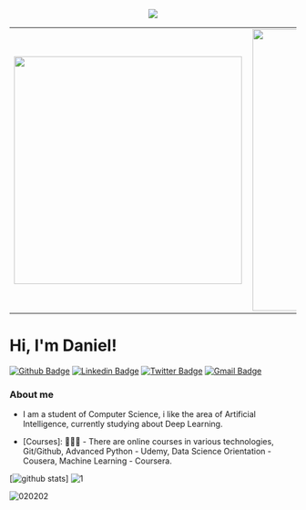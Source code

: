 <p align="center">
  <img src="https://user-images.githubusercontent.com/55967568/97201807-a1f7cb00-1791-11eb-8405-771c12c7e0c1.gif" />
</p>

<center>
  <table>
    <tr>
        <td><img width="400px" align="left" src="https://github-readme-stats.vercel.app/api/top-langs/?username=danielfernandow&hide=html&layout=compact&theme=default" /></td>
        <td><img width="495px" align="left" src="https://github-readme-stats.vercel.app/api?username=danielfernandow&theme=default" /></td>
    </tr>   
  </table>
</center>



# Hi, I'm Daniel! 

[![Github Badge](https://img.shields.io/badge/-Github-000?style=flat-square&logo=Github&logoColor=white&link=https://github.com/danielfernandow)](https://github.com/danielfernandow)
[![Linkedin Badge](https://img.shields.io/badge/-LinkedIn-blue?style=flat-square&logo=Linkedin&logoColor=white&link=https://www.linkedin.com/in/danielfernandow/)](https://www.linkedin.com/in/danielfernandow/)
[![Twitter Badge](https://img.shields.io/badge/-Twitter-1ca0f1?style=flat-square&labelColor=1ca0f1&logo=twitter&logoColor=white&link=https://twitter.com/danlelfernando)](https://twitter.com/danlelfernando)
[![Gmail Badge](https://img.shields.io/badge/-Gmail-c14438?style=flat-square&logo=Gmail&logoColor=white&link=mailto:danielfdasilva1997@gmail.com)](mailto:danielfdasilva1997@gmail.com)

### About me
- I am a student of Computer Science, i like the area of Artificial Intelligence, currently studying about Deep Learning.

- [Courses]:  👨🏼‍🏫 - There are online courses in various technologies, Git/Github, Advanced Python - Udemy, Data Science Orientation - Cousera, Machine Learning - Coursera.

[![github stats](https://github-readme-stats.vercel.app/api?username=danielfernandow&theme=blue-green)] ![1](https://github-readme-stats.vercel.app/api/top-langs/?username=danielfernandow&theme=blue-green)

![020202](https://user-images.githubusercontent.com/55967568/97201807-a1f7cb00-1791-11eb-8405-771c12c7e0c1.gif)
